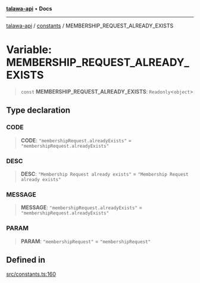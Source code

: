 [**talawa-api**](../../README.md) • **Docs**

***

[talawa-api](../../modules.md) / [constants](../README.md) / MEMBERSHIP\_REQUEST\_ALREADY\_EXISTS

# Variable: MEMBERSHIP\_REQUEST\_ALREADY\_EXISTS

> `const` **MEMBERSHIP\_REQUEST\_ALREADY\_EXISTS**: `Readonly`\<`object`\>

## Type declaration

### CODE

> **CODE**: `"membershipRequest.alreadyExists"` = `"membershipRequest.alreadyExists"`

### DESC

> **DESC**: `"Membership Request already exists"` = `"Membership Request already exists"`

### MESSAGE

> **MESSAGE**: `"membershipRequest.alreadyExists"` = `"membershipRequest.alreadyExists"`

### PARAM

> **PARAM**: `"membershipRequest"` = `"membershipRequest"`

## Defined in

[src/constants.ts:160](https://github.com/PalisadoesFoundation/talawa-api/blob/3bacbf38707ebd3e3e5f1bc5b4cc7aa3b2adc169/src/constants.ts#L160)
